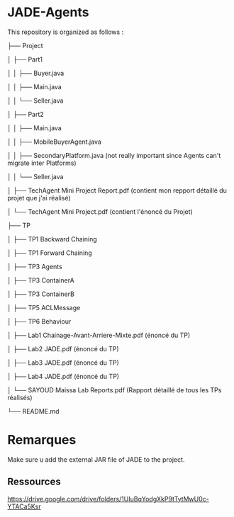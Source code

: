 # JADE-Agents

This repository is organized as follows :

├── Project

│   ├── Part1

│   │   ├── Buyer.java

│   │   ├── Main.java

│   │   └── Seller.java

│   ├── Part2

│   │   ├── Main.java

│   │   ├── MobileBuyerAgent.java

│   │   ├── SecondaryPlatform.java (not really important since Agents can't migrate inter Platforms)

│   │   └── Seller.java

│   ├── TechAgent Mini Project Report.pdf (contient mon repport détaillé du projet que j'ai réalisé)

│   └── TechAgent Mini Project.pdf (contient l'énoncé du Projet)

├── TP

│   ├── TP1 Backward Chaining

│   ├── TP1 Forward Chaining

│   ├── TP3 Agents

│   ├── TP3 ContainerA

│   ├── TP3 ContainerB

│   ├── TP5 ACLMessage

│   ├── TP6 Behaviour

│   ├── Lab1 Chainage-Avant-Arriere-Mixte.pdf (énoncé du TP)

│   ├── Lab2 JADE.pdf (énoncé du TP)

│   ├── Lab3 JADE.pdf (énoncé du TP)

│   ├── Lab4 JADE.pdf (énoncé du TP)

│   └── SAYOUD Maissa Lab Reports.pdf (Rapport détaillé de tous les TPs réalisés)

└── README.md


# Remarques

Make sure u add the external JAR file of JADE to the project.

## Ressources
https://drive.google.com/drive/folders/1UIuBqYodgXkP9tTytMwU0c-YTACa5Ksr



